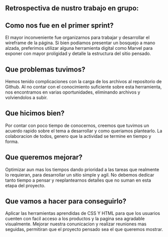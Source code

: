 Retrospectiva de nustro trabajo en grupo:
--------------------------------------------------------------

Como nos fue en el primer sprint?
-----------------------------------

El mayor inconveniente fue organizarnos para trabajar y desarrollar el wireframe de la página. Si bien podiamos presentar un bosquejo a mano alzada, preferimos utilizar alguna herramienta digital como Marvel para exponer con mayor proligidad y detalle la estructura del sitio pensado. 

Que problemas tuvimos?
-----------------------------------

Hemos tenido complicaciones con la carga de los archivos al repositorio de Github. Al no contar con el conocimiento suficiente sobre esta herramienta, nos encontramos en varias oportunidades, eliminando archivos y volviendolos a subir. 

Que hicimos bien?
-----------------------------------

Por contar con poco tiempo de conocernos, creemos que tuvimos un acuerdo rapido sobre el tema a desarrollar y como queriamos plantearlo. La colaboracion de todos, genero que la actividad se termine en tiempo y forma.

Que queremos mejorar?
------------------------------------

Optimizar aun mas los tiempos dando prioridad a las tareas que realmente lo requieran, para desarrollar un sitio simple y agil. No debemos dedicar tanto tiempo a pensar y reeplantearnos detalles que no suman en esta etapa del proyecto.

Que vamos a hacer para conseguirlo?
-------------------------------------

Aplicar las herramientas aprendidas de CSS Y HTML para que los usuarios cuenten con facil acceso a los productos y la pagina sea agradable visualmente. Mejorar nuestra conunicacion y realizar reuniones mas seguidas, permitiran que el proyecto pensado sea el que queremos mostrar.

